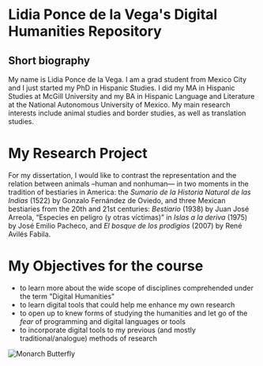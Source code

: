 # Lidia Ponce de la Vega's Digital Humanities Repository

## Short biography

My name is Lidia Ponce de la Vega. I am a grad student from Mexico City and I just started my PhD in Hispanic Studies. I did my MA in Hispanic Studies at McGill University and my BA in Hispanic Language and Literature at the National Autonomous University of Mexico. My main research interests include animal studies and border studies, as well as translation studies. 

# My Research Project

For my dissertation, I would like to contrast the representation and the relation between animals –human and nonhuman— in two moments in the tradition of bestiaries in America: the *Sumario de la Historia Natural de las Indias* (1522) by Gonzalo Fernández de Oviedo, and three Mexican bestiaries from the 20th and 21st centuries: *Bestiario* (1938) by Juan José Arreola, “Especies en peligro (y otras víctimas)” in *Islas a la deriva* (1975) by José Emilio Pacheco, and *El bosque de los prodigios* (2007) by René Avilés Fabila. 

# My Objectives for the course

* to learn more about the wide scope of disciplines comprehended under the term "Digital Humanities"
* to learn digital tools that could help me enhance my own research
* to open up to knew forms of studying the humanities and let go of the *fear* of programming and digital languages or tools
* to incorporate digital tools to my previous (and mostly traditional/analogue) methods of research

 ![Monarch Butterfly](https://upload.wikimedia.org/wikipedia/commons/d/dd/Monarch_Butterfly_17-03-2006_6-44-40_p.m..JPG)
